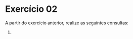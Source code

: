<h1> Exercício 02 </h1>
<p>
  A partir do exercício anterior, realize as seguintes consultas:
  <ol>
    <li>  </li>
  </ol>
</p>
